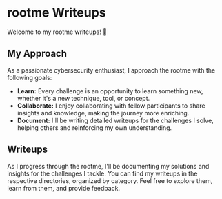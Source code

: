 # rootme Writeups

Welcome to my rootme writeups! 🎉

## My Approach

As a passionate cybersecurity enthusiast, I approach the rootme with the following goals:

- **Learn:** Every challenge is an opportunity to learn something new, whether it's a new technique, tool, or concept.
- **Collaborate:** I enjoy collaborating with fellow participants to share insights and knowledge, making the journey more enriching.
- **Document:** I'll be writing detailed writeups for the challenges I solve, helping others and reinforcing my own understanding.

## Writeups

As I progress through the rootme, I'll be documenting my solutions and insights for the challenges I tackle. You can find my writeups in the respective directories, organized by category. Feel free to explore them, learn from them, and provide feedback.

